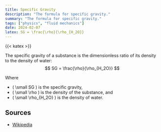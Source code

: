 ```yaml
---
title: Specific Gravity
description: "The formula for specific gravity."
summary: "The formula for specific gravity."
tags: ["physics", "fluid mechanics"]
date: 2024-02-07
latex: SG = \frac{\rho}{\rho_{H_2O}}
---
```


{{< katex >}}

The specific gravity of a substance is the dimensionless ratio of its density to the density of water:
$$ SG = \frac{\rho}{\rho_{H_2O}} $$

Where

* \( \small SG \) is the specific gravity,
* \( \small \rho \) is the density of the substance, and
* \( \small \rho_{H_2O} \) is the density of water.

## Sources

- [Wikipedia](https://en.wikipedia.org/wiki/Relative_density)
